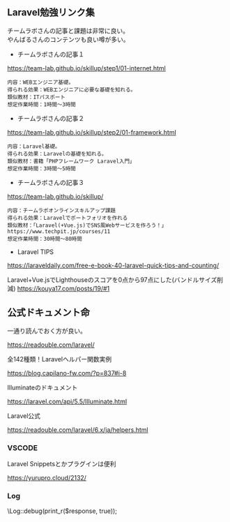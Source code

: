 
## Laravel勉強リンク集

チームラボさんの記事と課題は非常に良い。    
やんばるさんのコンテンツも良い噂が多い。    


- チームラボさんの記事１    

https://team-lab.github.io/skillup/step1/01-internet.html
    

```
内容：WEBエンジニア基礎。
得られる効果：WEBエンジニアに必要な基礎を知れる。
類似教材：ITパスポート
想定作業時間：1時間〜3時間
```

- チームラボさんの記事２    

https://team-lab.github.io/skillup/step2/01-framework.html


```
内容：Laravel基礎。
得られる効果：Laravelの基礎を知れる。
類似教材：書籍「PHPフレームワーク Laravel入門」
想定作業時間：3時間〜5時間
```

- チームラボさんの記事３    

https://team-lab.github.io/skillup/

```
内容：チームラボオンラインスキルアップ課題
得られる効果：Laravelでポートフォリオを作れる
類似教材：「Laravel(+Vue.js)でSNS風Webサービスを作ろう！」https://www.techpit.jp/courses/11
想定作業時間：30時間〜80時間
```

- Laravel TIPS    

https://laraveldaily.com/free-e-book-40-laravel-quick-tips-and-counting/



Laravel+Vue.jsでLighthouseのスコアを0点から97点にした(バンドルサイズ削減)
https://kouya17.com/posts/19/#1


## 公式ドキュメント命

一通り読んでおく方が良い。

https://readouble.com/laravel/



全142種類！Laravelヘルパー関数実例

https://blog.capilano-fw.com/?p=837#i-8


Illuminateのドキュメント

https://laravel.com/api/5.5/Illuminate.html


Laravel公式

https://readouble.com/laravel/6.x/ja/helpers.html

### VSCODE

Laravel Snippetsとかプラグインは便利

https://yurupro.cloud/2132/


### Log


\Log::debug(print_r($response, true));

